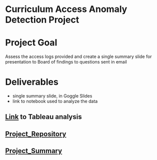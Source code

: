 # Curriculum Access Anomaly Detection Project

# Project Goal
Assess the access logs provided and create a single summary slide for presentation to Board of findings to questions sent in email

# Deliverables
- single summary slide, in Goggle Slides
- link to notebook used to analyze the data

## [Link](https://public.tableau.com/profile/ryvyn.young#!/vizhome/AnomalyDection/Withindatasetovertime) to Tableau analysis
## [Project_Repository](https://github.com/RyvynYoung/curriculum_access_project)
## [Project_Summary](https://ryvynyoung.github.io/Curriculum_Access_Project_Summary%20-%20Google%20Docs.pdf)

